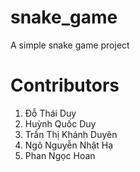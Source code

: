 # snake_game
A simple snake game project


# Contributors
1. Đỗ Thái Duy
2. Huỳnh Quốc Duy
3. Trần Thị Khánh Duyên
4. Ngô Nguyễn Nhật Hạ
5. Phan Ngọc Hoan
